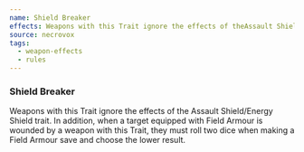 ```yaml
---
name: Shield Breaker
effects: Weapons with this Trait ignore the effects of theAssault Shield/Energy Shield trait. In addition, whena target equipped with Field Armour is woundedby a weapon with this Trait, they must roll two dicewhen making a Field Armour save and choose thelower result.
source: necrovox
tags:
  - weapon-effects
  - rules
---
```

### Shield Breaker

Weapons with this Trait ignore the effects of the
Assault Shield/Energy Shield trait. In addition, when
a target equipped with Field Armour is wounded
by a weapon with this Trait, they must roll two dice
when making a Field Armour save and choose the
lower result.
